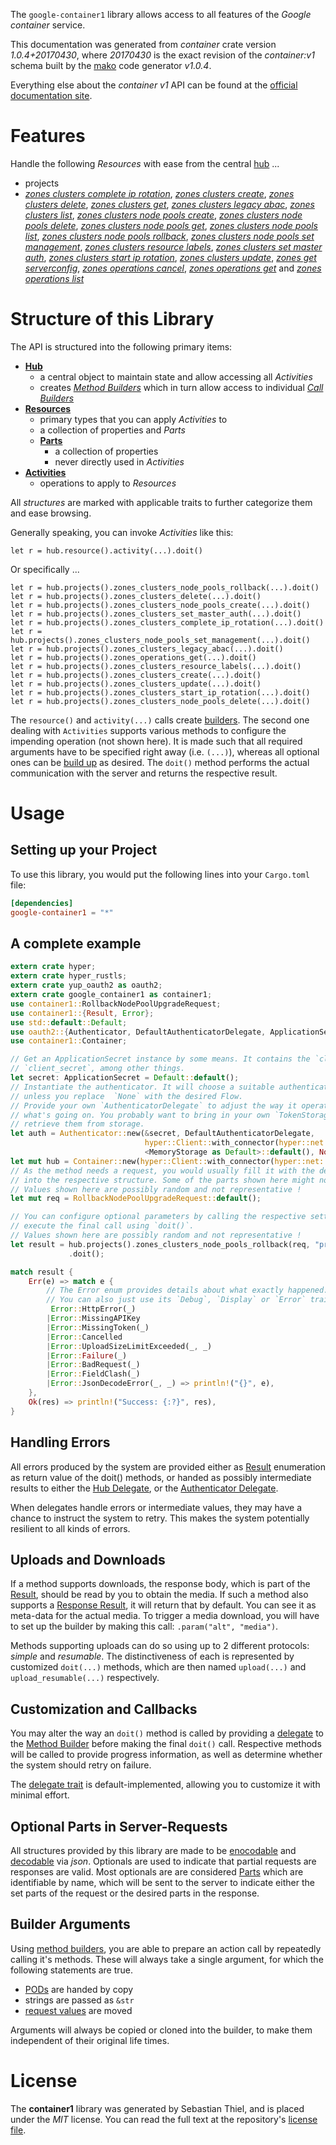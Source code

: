 <!---
DO NOT EDIT !
This file was generated automatically from 'src/mako/api/README.md.mako'
DO NOT EDIT !
-->
The `google-container1` library allows access to all features of the *Google container* service.

This documentation was generated from *container* crate version *1.0.4+20170430*, where *20170430* is the exact revision of the *container:v1* schema built by the [mako](http://www.makotemplates.org/) code generator *v1.0.4*.

Everything else about the *container* *v1* API can be found at the
[official documentation site](https://cloud.google.com/container-engine/).
# Features

Handle the following *Resources* with ease from the central [hub](https://docs.rs/google-container1/1.0.4+20170430/google_container1/struct.Container.html) ... 

* projects
 * [*zones clusters complete ip rotation*](https://docs.rs/google-container1/1.0.4+20170430/google_container1/struct.ProjectZoneClusterCompleteIpRotationCall.html), [*zones clusters create*](https://docs.rs/google-container1/1.0.4+20170430/google_container1/struct.ProjectZoneClusterCreateCall.html), [*zones clusters delete*](https://docs.rs/google-container1/1.0.4+20170430/google_container1/struct.ProjectZoneClusterDeleteCall.html), [*zones clusters get*](https://docs.rs/google-container1/1.0.4+20170430/google_container1/struct.ProjectZoneClusterGetCall.html), [*zones clusters legacy abac*](https://docs.rs/google-container1/1.0.4+20170430/google_container1/struct.ProjectZoneClusterLegacyAbacCall.html), [*zones clusters list*](https://docs.rs/google-container1/1.0.4+20170430/google_container1/struct.ProjectZoneClusterListCall.html), [*zones clusters node pools create*](https://docs.rs/google-container1/1.0.4+20170430/google_container1/struct.ProjectZoneClusterNodePoolCreateCall.html), [*zones clusters node pools delete*](https://docs.rs/google-container1/1.0.4+20170430/google_container1/struct.ProjectZoneClusterNodePoolDeleteCall.html), [*zones clusters node pools get*](https://docs.rs/google-container1/1.0.4+20170430/google_container1/struct.ProjectZoneClusterNodePoolGetCall.html), [*zones clusters node pools list*](https://docs.rs/google-container1/1.0.4+20170430/google_container1/struct.ProjectZoneClusterNodePoolListCall.html), [*zones clusters node pools rollback*](https://docs.rs/google-container1/1.0.4+20170430/google_container1/struct.ProjectZoneClusterNodePoolRollbackCall.html), [*zones clusters node pools set management*](https://docs.rs/google-container1/1.0.4+20170430/google_container1/struct.ProjectZoneClusterNodePoolSetManagementCall.html), [*zones clusters resource labels*](https://docs.rs/google-container1/1.0.4+20170430/google_container1/struct.ProjectZoneClusterResourceLabelCall.html), [*zones clusters set master auth*](https://docs.rs/google-container1/1.0.4+20170430/google_container1/struct.ProjectZoneClusterSetMasterAuthCall.html), [*zones clusters start ip rotation*](https://docs.rs/google-container1/1.0.4+20170430/google_container1/struct.ProjectZoneClusterStartIpRotationCall.html), [*zones clusters update*](https://docs.rs/google-container1/1.0.4+20170430/google_container1/struct.ProjectZoneClusterUpdateCall.html), [*zones get serverconfig*](https://docs.rs/google-container1/1.0.4+20170430/google_container1/struct.ProjectZoneGetServerconfigCall.html), [*zones operations cancel*](https://docs.rs/google-container1/1.0.4+20170430/google_container1/struct.ProjectZoneOperationCancelCall.html), [*zones operations get*](https://docs.rs/google-container1/1.0.4+20170430/google_container1/struct.ProjectZoneOperationGetCall.html) and [*zones operations list*](https://docs.rs/google-container1/1.0.4+20170430/google_container1/struct.ProjectZoneOperationListCall.html)




# Structure of this Library

The API is structured into the following primary items:

* **[Hub](https://docs.rs/google-container1/1.0.4+20170430/google_container1/struct.Container.html)**
    * a central object to maintain state and allow accessing all *Activities*
    * creates [*Method Builders*](https://docs.rs/google-container1/1.0.4+20170430/google_container1/trait.MethodsBuilder.html) which in turn
      allow access to individual [*Call Builders*](https://docs.rs/google-container1/1.0.4+20170430/google_container1/trait.CallBuilder.html)
* **[Resources](https://docs.rs/google-container1/1.0.4+20170430/google_container1/trait.Resource.html)**
    * primary types that you can apply *Activities* to
    * a collection of properties and *Parts*
    * **[Parts](https://docs.rs/google-container1/1.0.4+20170430/google_container1/trait.Part.html)**
        * a collection of properties
        * never directly used in *Activities*
* **[Activities](https://docs.rs/google-container1/1.0.4+20170430/google_container1/trait.CallBuilder.html)**
    * operations to apply to *Resources*

All *structures* are marked with applicable traits to further categorize them and ease browsing.

Generally speaking, you can invoke *Activities* like this:

```Rust,ignore
let r = hub.resource().activity(...).doit()
```

Or specifically ...

```ignore
let r = hub.projects().zones_clusters_node_pools_rollback(...).doit()
let r = hub.projects().zones_clusters_delete(...).doit()
let r = hub.projects().zones_clusters_node_pools_create(...).doit()
let r = hub.projects().zones_clusters_set_master_auth(...).doit()
let r = hub.projects().zones_clusters_complete_ip_rotation(...).doit()
let r = hub.projects().zones_clusters_node_pools_set_management(...).doit()
let r = hub.projects().zones_clusters_legacy_abac(...).doit()
let r = hub.projects().zones_operations_get(...).doit()
let r = hub.projects().zones_clusters_resource_labels(...).doit()
let r = hub.projects().zones_clusters_create(...).doit()
let r = hub.projects().zones_clusters_update(...).doit()
let r = hub.projects().zones_clusters_start_ip_rotation(...).doit()
let r = hub.projects().zones_clusters_node_pools_delete(...).doit()
```

The `resource()` and `activity(...)` calls create [builders][builder-pattern]. The second one dealing with `Activities` 
supports various methods to configure the impending operation (not shown here). It is made such that all required arguments have to be 
specified right away (i.e. `(...)`), whereas all optional ones can be [build up][builder-pattern] as desired.
The `doit()` method performs the actual communication with the server and returns the respective result.

# Usage

## Setting up your Project

To use this library, you would put the following lines into your `Cargo.toml` file:

```toml
[dependencies]
google-container1 = "*"
```

## A complete example

```Rust
extern crate hyper;
extern crate hyper_rustls;
extern crate yup_oauth2 as oauth2;
extern crate google_container1 as container1;
use container1::RollbackNodePoolUpgradeRequest;
use container1::{Result, Error};
use std::default::Default;
use oauth2::{Authenticator, DefaultAuthenticatorDelegate, ApplicationSecret, MemoryStorage};
use container1::Container;

// Get an ApplicationSecret instance by some means. It contains the `client_id` and 
// `client_secret`, among other things.
let secret: ApplicationSecret = Default::default();
// Instantiate the authenticator. It will choose a suitable authentication flow for you, 
// unless you replace  `None` with the desired Flow.
// Provide your own `AuthenticatorDelegate` to adjust the way it operates and get feedback about 
// what's going on. You probably want to bring in your own `TokenStorage` to persist tokens and
// retrieve them from storage.
let auth = Authenticator::new(&secret, DefaultAuthenticatorDelegate,
                              hyper::Client::with_connector(hyper::net::HttpsConnector::new(hyper_rustls::TlsClient::new())),
                              <MemoryStorage as Default>::default(), None);
let mut hub = Container::new(hyper::Client::with_connector(hyper::net::HttpsConnector::new(hyper_rustls::TlsClient::new())), auth);
// As the method needs a request, you would usually fill it with the desired information
// into the respective structure. Some of the parts shown here might not be applicable !
// Values shown here are possibly random and not representative !
let mut req = RollbackNodePoolUpgradeRequest::default();

// You can configure optional parameters by calling the respective setters at will, and
// execute the final call using `doit()`.
// Values shown here are possibly random and not representative !
let result = hub.projects().zones_clusters_node_pools_rollback(req, "projectId", "zone", "clusterId", "nodePoolId")
             .doit();

match result {
    Err(e) => match e {
        // The Error enum provides details about what exactly happened.
        // You can also just use its `Debug`, `Display` or `Error` traits
         Error::HttpError(_)
        |Error::MissingAPIKey
        |Error::MissingToken(_)
        |Error::Cancelled
        |Error::UploadSizeLimitExceeded(_, _)
        |Error::Failure(_)
        |Error::BadRequest(_)
        |Error::FieldClash(_)
        |Error::JsonDecodeError(_, _) => println!("{}", e),
    },
    Ok(res) => println!("Success: {:?}", res),
}

```
## Handling Errors

All errors produced by the system are provided either as [Result](https://docs.rs/google-container1/1.0.4+20170430/google_container1/enum.Result.html) enumeration as return value of 
the doit() methods, or handed as possibly intermediate results to either the 
[Hub Delegate](https://docs.rs/google-container1/1.0.4+20170430/google_container1/trait.Delegate.html), or the [Authenticator Delegate](https://docs.rs/yup-oauth2/*/yup_oauth2/trait.AuthenticatorDelegate.html).

When delegates handle errors or intermediate values, they may have a chance to instruct the system to retry. This 
makes the system potentially resilient to all kinds of errors.

## Uploads and Downloads
If a method supports downloads, the response body, which is part of the [Result](https://docs.rs/google-container1/1.0.4+20170430/google_container1/enum.Result.html), should be
read by you to obtain the media.
If such a method also supports a [Response Result](https://docs.rs/google-container1/1.0.4+20170430/google_container1/trait.ResponseResult.html), it will return that by default.
You can see it as meta-data for the actual media. To trigger a media download, you will have to set up the builder by making
this call: `.param("alt", "media")`.

Methods supporting uploads can do so using up to 2 different protocols: 
*simple* and *resumable*. The distinctiveness of each is represented by customized 
`doit(...)` methods, which are then named `upload(...)` and `upload_resumable(...)` respectively.

## Customization and Callbacks

You may alter the way an `doit()` method is called by providing a [delegate](https://docs.rs/google-container1/1.0.4+20170430/google_container1/trait.Delegate.html) to the 
[Method Builder](https://docs.rs/google-container1/1.0.4+20170430/google_container1/trait.CallBuilder.html) before making the final `doit()` call. 
Respective methods will be called to provide progress information, as well as determine whether the system should 
retry on failure.

The [delegate trait](https://docs.rs/google-container1/1.0.4+20170430/google_container1/trait.Delegate.html) is default-implemented, allowing you to customize it with minimal effort.

## Optional Parts in Server-Requests

All structures provided by this library are made to be [enocodable](https://docs.rs/google-container1/1.0.4+20170430/google_container1/trait.RequestValue.html) and 
[decodable](https://docs.rs/google-container1/1.0.4+20170430/google_container1/trait.ResponseResult.html) via *json*. Optionals are used to indicate that partial requests are responses 
are valid.
Most optionals are are considered [Parts](https://docs.rs/google-container1/1.0.4+20170430/google_container1/trait.Part.html) which are identifiable by name, which will be sent to 
the server to indicate either the set parts of the request or the desired parts in the response.

## Builder Arguments

Using [method builders](https://docs.rs/google-container1/1.0.4+20170430/google_container1/trait.CallBuilder.html), you are able to prepare an action call by repeatedly calling it's methods.
These will always take a single argument, for which the following statements are true.

* [PODs][wiki-pod] are handed by copy
* strings are passed as `&str`
* [request values](https://docs.rs/google-container1/1.0.4+20170430/google_container1/trait.RequestValue.html) are moved

Arguments will always be copied or cloned into the builder, to make them independent of their original life times.

[wiki-pod]: http://en.wikipedia.org/wiki/Plain_old_data_structure
[builder-pattern]: http://en.wikipedia.org/wiki/Builder_pattern
[google-go-api]: https://github.com/google/google-api-go-client

# License
The **container1** library was generated by Sebastian Thiel, and is placed 
under the *MIT* license.
You can read the full text at the repository's [license file][repo-license].

[repo-license]: https://github.com/Byron/google-apis-rsblob/master/LICENSE.md
